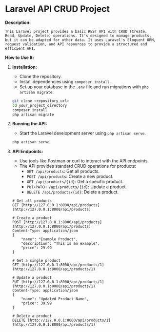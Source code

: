 #   Laravel API CRUD Project

**Description:**

    This Laravel project provides a basic REST API with CRUD (Create, Read, Update, Delete) operations. It's designed to manage products, but it can be adapted for other data. It uses Laravel's Eloquent ORM, request validation, and API resources to provide a structured and efficient API.

**How to Use It:**

1.  **Installation:**

    * Clone the repository.
    * Install dependencies using `composer install`.
    * Set up your database in the `.env` file and run migrations with `php artisan migrate`.

    ```bash
    git clone <repository_url>
    cd your_project_directory
    composer install
    php artisan migrate
    ```
2.  **Running the API:**

    * Start the Laravel development server using `php artisan serve`.

    ```bash
    php artisan serve
    ```
3.  **API Endpoints:**

    * Use tools like Postman or curl to interact with the API endpoints.
    * The API provides standard CRUD operations for products:
        * `GET /api/products`: Get all products.
        * `POST /api/products`: Create a new product.
        * `GET /api/products/{id}`: Get a specific product.
        * `PUT/PATCH /api/products/{id}`: Update a product.
        * `DELETE /api/products/{id}`: Delete a product.

    ```
    # Get all products
    GET [http://127.0.0.1:8000/api/products](http://127.0.0.1:8000/api/products)

    # Create a product
    POST [http://127.0.0.1:8000/api/products](http://127.0.0.1:8000/api/products)
    Content-Type: application/json
    {
        "name": "Example Product",
        "description": "This is an example",
        "price": 29.99
    }

    # Get a single product
    GET [http://127.0.0.1:8000/api/products/1](http://127.0.0.1:8000/api/products/1)

    # Update a product
    PUT [http://127.0.0.1:8000/api/products/1](http://127.0.0.1:8000/api/products/1)
    Content-Type: application/json
    {
        "name": "Updated Product Name",
        "price": 39.99
    }

    # Delete a product
    DELETE [http://127.0.0.1:8000/api/products/1](http://127.0.0.1:8000/api/products/1)
    ```